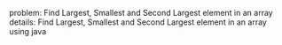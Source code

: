  problem:  Find Largest, Smallest and Second Largest element in an array
 details: Find Largest, Smallest and Second Largest element in an array using java

